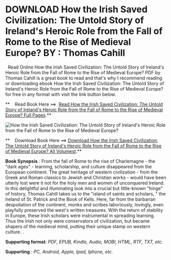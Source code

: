  **DOWNLOAD How the Irish Saved Civilization: The Untold Story of Ireland's Heroic Role from the Fall of Rome to the Rise of Medieval Europe? BY : Thomas Cahill**
=================================================================================================================================================================

  Read Online How the Irish Saved Civilization: The Untold Story of Ireland's Heroic Role from the Fall of Rome to the Rise of Medieval Europe? PDF by Thomas Cahill is a great book to read and that's why I recommend reading or downloading ebook How the Irish Saved Civilization: The Untold Story of Ireland's Heroic Role from the Fall of Rome to the Rise of Medieval Europe? for free in any format with visit the link button below.

**    Read Book Here ==>  [Read How the Irish Saved Civilization: The Untold Story of Ireland's Heroic Role from the Fall of Rome to the Rise of Medieval Europe? Full Pages](https://goodreadbook.site/?book=0385418493).**

![How the Irish Saved Civilization: The Untold Story of Ireland's Heroic Role from the Fall of Rome to the Rise of Medieval Europe?](https://i.gr-assets.com/images/S/compressed.photo.goodreads.com/books/1706145092l/25669.jpg)

**    Download Book Here ==> [Download How the Irish Saved Civilization: The Untold Story of Ireland's Heroic Role from the Fall of Rome to the Rise of Medieval Europe? All Volumest](https://goodreadbook.site/?book=0385418493).**

**Book Synopsis** : From the fall of Rome to the rise of Charlemagne - the "dark ages" - learning, scholarship, and culture disappeared from the European continent. The great heritage of western civilization - from the Greek and Roman classics to Jewish and Christian works - would have been utterly lost were it not for the holy men and women of unconquered Ireland. In this delightful and illuminating look into a crucial but little-known "hinge" of history, Thomas Cahill takes us to the "island of saints and scholars, " the Ireland of St. Patrick and the Book of Kells. Here, far from the barbarian despoliation of the continent, monks and scribes laboriously, lovingly, even playfully preserved the west's written treasures. With the return of stability in Europe, these Irish scholars were instrumental in spreading learning. Thus the Irish not only were conservators of civilization, but became shapers of the medieval mind, putting their unique stamp on western culture. .

**Supporting format**: _PDF, EPUB, Kindle, Audio, MOBI, HTML, RTF, TXT, etc._

**Supporting** : _PC, Android, Apple, Ipad, Iphone, etc._